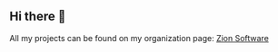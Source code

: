 ## Hi there 👋

All my projects can be found on my organization page: [Zion Software](https://github.com/orgs/databroaker/repositories)

